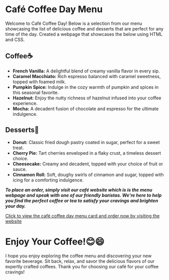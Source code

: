 # Café Coffee Day Menu
Welcome to Café Coffee Day! Below is a selection from our menu showcasing the list of delicious coffee and desserts that are perfect for any time of the day. Created a webpage that showcases the below using HTML and CSS.<br>

## Coffee☕
- **French Vanilla:** A delightful blend of creamy vanilla flavor in every sip.
- **Caramel Macchiato:** Rich espresso balanced with caramel sweetness, topped with foamed milk.
- **Pumpkin Spice:** Indulge in the cozy warmth of pumpkin and spices in this seasonal favorite.
- **Hazelnut:** Enjoy the nutty richness of hazelnut infused into your coffee experience.
- **Mocha:** A decadent fusion of chocolate and espresso for the ultimate indulgence.

## Desserts🍰
- **Donut:** Classic fried dough pastry coated in sugar, perfect for a sweet treat.
- **Cherry Pie:** Tart cherries enveloped in a flaky crust, a timeless dessert choice.
- **Cheesecake:** Creamy and decadent, topped with your choice of fruit or sauce.
- **Cinnamon Roll:** Soft, doughy swirls of cinnamon and sugar, topped with icing for a comforting indulgence.

***To place an order, simply visit our café website which is is the menu webpage and speak with one of our friendly baristas. We're here to help you find the perfect coffee or tea to satisfy your cravings and brighten your day.***

[Click to view the café coffee day menu card and order now by visiting the website](https://mlakshmipraharsha07.github.io/Cafe-Coffee-Menu-Card/)

# Enjoy Your Coffee!😊😄
I hope you enjoy exploring the coffee menu and discovering your new favorite beverage. Sit back, relax, and savor the delicious flavors of our expertly crafted coffees. Thank you for choosing our café for your coffee cravings!
